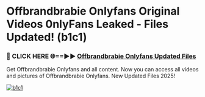 # Offbrandbrabie Onlyfans Original Videos 0nlyFans Leaked - Files Updated! (b1c1)

<h3>🔴 CLICK HERE 🌐==►► <a href="https://tinyurl.com/brd5kh86" rel="nofollow">Offbrandbrabie Onlyfans Updated Files</a></h3>

Get Offbrandbrabie Onlyfans and all content. Now you can access all videos and pictures of Offbrandbrabie Onlyfans. New Updated Files 2025!

[![b1c1](https://i.imgur.com/K7sEzmb.gif)](https://tinyurl.com/brd5kh86)
